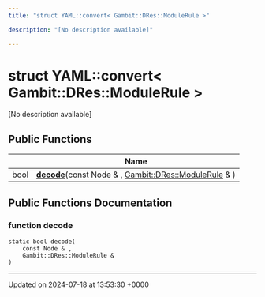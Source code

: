 ```yaml
---
title: "struct YAML::convert< Gambit::DRes::ModuleRule >"

description: "[No description available]"

---
```


# struct YAML::convert< Gambit::DRes::ModuleRule >



[No description available]

## Public Functions

|                | Name           |
| -------------- | -------------- |
| bool | **[decode](/documentation/code/classes/structyaml_1_1convert_3_01gambit_1_1dres_1_1modulerule_01_4/#function-decode)**(const Node & , [Gambit::DRes::ModuleRule](/documentation/code/classes/structgambit_1_1dres_1_1modulerule/) & ) |

## Public Functions Documentation

### function decode

```
static bool decode(
    const Node & ,
    Gambit::DRes::ModuleRule & 
)
```


-------------------------------

Updated on 2024-07-18 at 13:53:30 +0000